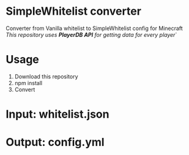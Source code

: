 # SimpleWhitelist converter
Converter from Vanilla whitelist to SimpleWhitelist config for Minecraft
<br>
*This repository uses ***PlayerDB API*** for getting data for every player*`
# Usage
1. Download this repository
2. npm install
3. Convert
# Input: whitelist.json
# Output: config.yml
